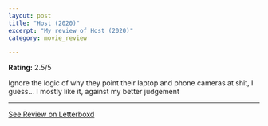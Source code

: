 ```yaml
---
layout: post
title: "Host (2020)"
excerpt: "My review of Host (2020)"
category: movie_review

---
```


**Rating:** 2.5/5

Ignore the logic of why they point their laptop and phone cameras at shit, I guess... I mostly like it, against my better judgement

<hr>

[See Review on Letterboxd](https://boxd.it/1pSPfH)
